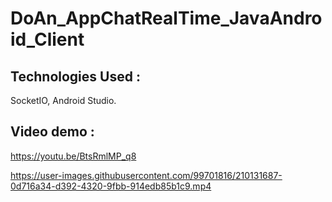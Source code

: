 # DoAn_AppChatRealTime_JavaAndroid_Client
## Technologies Used :
SocketIO, Android Studio.
## Video demo :
https://youtu.be/BtsRmlMP_q8

https://user-images.githubusercontent.com/99701816/210131687-0d716a34-d392-4320-9fbb-914edb85b1c9.mp4

